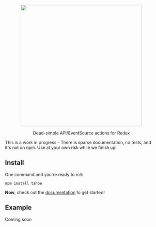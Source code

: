 <p align='center'>
  <img src='https://cloud.githubusercontent.com/assets/425716/12769945/e5b495da-c9d0-11e5-89c8-a5401d18f556.png' width='400'/>
  <p align='center'>Dead-simple API/EventSource actions for Redux</p>
</p>

This is a work in progress - There is sparse documentation, no tests, and it's not on npm. Use at your own risk while we finish up!

## Install

One command and you're ready to roll:

```
npm install tahoe
```

**Now**, check out the [documentation](http://shasta.tools/tahoe/docs) to get started!

## Example

Coming soon

[downloads-image]: http://img.shields.io/npm/dm/tahoe.svg
[npm-url]: https://npmjs.org/package/tahoe
[npm-image]: http://img.shields.io/npm/v/tahoe.svg

[travis-url]: https://travis-ci.org/shastajs/tahoe
[travis-image]: https://travis-ci.org/shastajs/tahoe.png?branch=master
